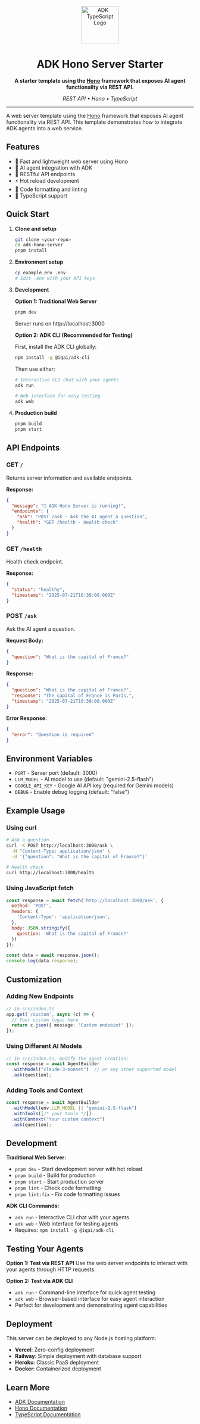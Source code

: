 
<div align="center">

<img src="https://files.catbox.moe/vumztw.png" alt="ADK TypeScript Logo" width="100" />

<br/>


# ADK Hono Server Starter

**A starter template using the [Hono](https://hono.dev/) framework that exposes AI agent functionality via REST API.**

_REST API • Hono • TypeScript_

---

</div>

A web server template using the [Hono](https://hono.dev/) framework that exposes AI agent functionality via REST API. This template demonstrates how to integrate ADK agents into a web service.

## Features

- 🚀 Fast and lightweight web server using Hono
- 🤖 AI agent integration with ADK
- 📝 RESTful API endpoints
- ⚡ Hot reload development
- 🧹 Code formatting and linting
- 🔧 TypeScript support

## Quick Start

1. **Clone and setup**
   ```bash
   git clone <your-repo>
   cd adk-hono-server
   pnpm install
   ```

2. **Environment setup**
   ```bash
   cp example.env .env
   # Edit .env with your API keys
   ```

3. **Development**

   **Option 1: Traditional Web Server**
   ```bash
   pnpm dev
   ```
   Server runs on http://localhost:3000
   
   **Option 2: ADK CLI (Recommended for Testing)**
   
   First, install the ADK CLI globally:
   ```bash
   npm install -g @iqai/adk-cli
   ```
   
   Then use either:
   ```bash
   # Interactive CLI chat with your agents
   adk run
   
   # Web interface for easy testing
   adk web
   ```

4. **Production build**
   ```bash
   pnpm build
   pnpm start
   ```

## API Endpoints

### GET `/`
Returns server information and available endpoints.

**Response:**
```json
{
  "message": "🤖 ADK Hono Server is running!",
  "endpoints": {
    "ask": "POST /ask - Ask the AI agent a question",
    "health": "GET /health - Health check"
  }
}
```

### GET `/health`
Health check endpoint.

**Response:**
```json
{
  "status": "healthy",
  "timestamp": "2025-07-21T10:30:00.000Z"
}
```

### POST `/ask`
Ask the AI agent a question.

**Request Body:**
```json
{
  "question": "What is the capital of France?"
}
```

**Response:**
```json
{
  "question": "What is the capital of France?",
  "response": "The capital of France is Paris.",
  "timestamp": "2025-07-21T10:30:00.000Z"
}
```

**Error Response:**
```json
{
  "error": "Question is required"
}
```

## Environment Variables

- `PORT` - Server port (default: 3000)
- `LLM_MODEL` - AI model to use (default: "gemini-2.5-flash")
- `GOOGLE_API_KEY` - Google AI API key (required for Gemini models)
- `DEBUG` - Enable debug logging (default: "false")

## Example Usage

### Using curl
```bash
# Ask a question
curl -X POST http://localhost:3000/ask \
  -H "Content-Type: application/json" \
  -d '{"question": "What is the capital of France?"}'

# Health check
curl http://localhost:3000/health
```

### Using JavaScript fetch
```javascript
const response = await fetch('http://localhost:3000/ask', {
  method: 'POST',
  headers: {
    'Content-Type': 'application/json',
  },
  body: JSON.stringify({
    question: 'What is the capital of France?'
  })
});

const data = await response.json();
console.log(data.response);
```

## Customization

### Adding New Endpoints
```typescript
// In src/index.ts
app.get('/custom', async (c) => {
  // Your custom logic here
  return c.json({ message: 'Custom endpoint' });
});
```

### Using Different AI Models
```typescript
// In src/index.ts, modify the agent creation:
const response = await AgentBuilder
  .withModel("claude-3-sonnet")  // or any other supported model
  .ask(question);
```

### Adding Tools and Context
```typescript
const response = await AgentBuilder
  .withModel(env.LLM_MODEL || "gemini-2.5-flash")
  .withTools([/* your tools */])
  .withContext("Your custom context")
  .ask(question);
```

## Development

**Traditional Web Server:**
- `pnpm dev` - Start development server with hot reload
- `pnpm build` - Build for production  
- `pnpm start` - Start production server
- `pnpm lint` - Check code formatting
- `pnpm lint:fix` - Fix code formatting issues

**ADK CLI Commands:**
- `adk run` - Interactive CLI chat with your agents
- `adk web` - Web interface for testing agents
- Requires: `npm install -g @iqai/adk-cli`

## Testing Your Agents

**Option 1: Test via REST API**
Use the web server endpoints to interact with your agents through HTTP requests.

**Option 2: Test via ADK CLI**
- `adk run` - Command-line interface for quick agent testing
- `adk web` - Browser-based interface for easy agent interaction
- Perfect for development and demonstrating agent capabilities

## Deployment

This server can be deployed to any Node.js hosting platform:

- **Vercel**: Zero-config deployment
- **Railway**: Simple deployment with database support
- **Heroku**: Classic PaaS deployment
- **Docker**: Containerized deployment

## Learn More

- [ADK Documentation](https://adk.iqai.com)
- [Hono Documentation](https://hono.dev/)
- [TypeScript Documentation](https://www.typescriptlang.org/)
